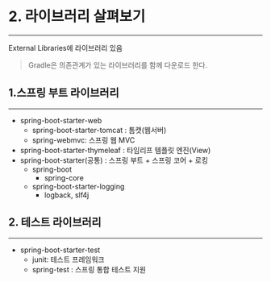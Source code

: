# 2. 라이브러리 살펴보기
---
External Libraries에 라이브러리 있음

> Gradle은 의존관계가 있는 라이브러리를 함께 다운로드 한다.

## 1.스프링 부트 라이브러리
---
- spring-boot-starter-web
    - spring-boot-starter-tomcat : 톰캣(웹서버)
    - spring-webmvc: 스프링 웹 MVC
- spring-boot-starter-thymeleaf : 타임리프 템플릿 엔진(View)
- spring-boot-starter(공통) : 스프링 부트 + 스프링 코어 + 로킹
    - spring-boot
        - spring-core
    - spring-boot-starter-logging
        - logback, slf4j

## 2. 테스트 라이브러리
---
- spring-boot-starter-test
    - junit: 테스트 프레임워크
    - spring-test : 스프링 통합 테스트 지원